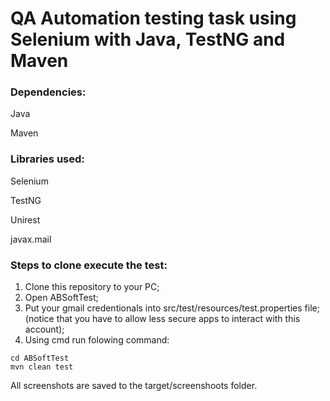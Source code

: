 # QA Automation testing task using Selenium with Java, TestNG and Maven
### Dependencies: 

Java

Maven

### Libraries used:
Selenium

TestNG

Unirest

javax.mail

### Steps to clone execute the test:
1. Clone this repository to your PC;
2. Open ABSoftTest;
3. Put your gmail credentionals into src/test/resources/test.properties file;
    (notice that you have to allow less secure apps to interact with this account);
4. Using cmd run folowing command:
```
cd ABSoftTest
mvn clean test
```

All screenshots are saved to the target/screenshoots folder.